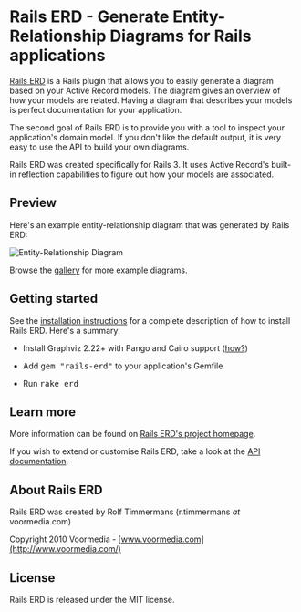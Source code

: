 Rails ERD - Generate Entity-Relationship Diagrams for Rails applications
========================================================================

[Rails ERD](http://rails-erd.rubyforge.org/) is a Rails plugin that allows
you to easily generate a diagram based on your Active Record models. The
diagram gives an overview of how your models are related. Having a diagram
that describes your models is perfect documentation for your application.

The second goal of Rails ERD is to provide you with a tool to inspect your
application's domain model. If you don't like the default output, it is very
easy to use the API to build your own diagrams.

Rails ERD was created specifically for Rails 3. It uses Active Record's
built-in reflection capabilities to figure out how your models are associated.


Preview
-------

Here's an example entity-relationship diagram that was generated by Rails ERD:

![Entity-Relationship Diagram](http://rails-erd.rubyforge.org/images/entity-relationship-diagram.png)

Browse the [gallery](http://rails-erd.rubyforge.org/gallery.html) for more
example diagrams.


Getting started
---------------

See the [installation instructions](http://rails-erd.rubyforge.org/install.html)
for a complete description of how to install Rails ERD. Here's a summary:

* Install Graphviz 2.22+ with Pango and Cairo support ([how?](http://rails-erd.rubyforge.org/install.html))

* Add <tt>gem "rails-erd"</tt> to your application's Gemfile

* Run <tt>rake erd</tt>


Learn more
----------

More information can be found on [Rails ERD's project homepage](http://rails-erd.rubyforge.org/).

If you wish to extend or customise Rails ERD, take a look at the [API documentation](http://rails-erd.rubyforge.org/doc/).


About Rails ERD
---------------

Rails ERD was created by Rolf Timmermans (r.timmermans *at* voormedia.com)

Copyright 2010 Voormedia - [www.voormedia.com](http://www.voormedia.com/)


License
-------

Rails ERD is released under the MIT license.
